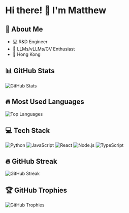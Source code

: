 # Hi there! 👋 I'm Matthew

## 🚀 About Me
- 💻 R&D Engineer
- 🌟 LLMs/vLLMs/CV Enthusiast
- 📍 Hong Kong

## 📊 GitHub Stats
![GitHub Stats](https://github-readme-stats.vercel.app/api?username=TheMattBin&show_icons=true&theme=dark&count_private=true)

## 🔥 Most Used Languages
![Top Languages](https://github-readme-stats.vercel.app/api/top-langs/?username=TheMattBin&layout=compact&theme=dark)

## 💻 Tech Stack
![Python](https://img.shields.io/badge/-Python-3776AB?style=flat-square&logo=python&logoColor=white)
![JavaScript](https://img.shields.io/badge/-JavaScript-F7DF1E?style=flat-square&logo=javascript&logoColor=black)
![React](https://img.shields.io/badge/-React-61DAFB?style=flat-square&logo=react&logoColor=black)
![Node.js](https://img.shields.io/badge/-Node.js-339933?style=flat-square&logo=node.js&logoColor=white)
![TypeScript](https://img.shields.io/badge/-TypeScript-3178C6?style=flat-square&logo=typescript&logoColor=white)

## 🔥 GitHub Streak
![GitHub Streak](https://streak-stats.demolab.com?user=TheMattBin&theme=dark)

## 🏆 GitHub Trophies
![GitHub Trophies](https://github-profile-trophy.vercel.app/?username=TheMattBin&theme=darkhub)
